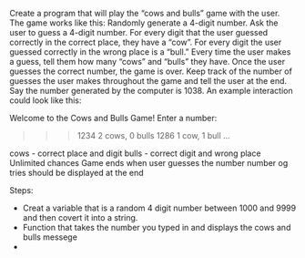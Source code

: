 Create a program that will play the “cows and bulls” game with the user. The game works like this:
Randomly generate a 4-digit number. Ask the user to guess a 4-digit number. For every digit that the user guessed correctly in the correct place, they have a “cow”. For every digit the user guessed correctly in the wrong place is a “bull.” Every time the user makes a guess, tell them how many “cows” and “bulls” they have. Once the user guesses the correct number, the game is over. Keep track of the number of guesses the user makes throughout the game and tell the user at the end. 
Say the number generated by the computer is 1038. An example interaction could look like this: 

Welcome to the Cows and Bulls Game! 
Enter a number: 
>>> 1234
2 cows, 0 bulls
>>> 1286
1 cow, 1 bull
...

cows - correct place and digit
bulls - correct digit and wrong place
Unlimited chances
Game ends when user guesses the number 
number og tries should be displayed at the end

Steps:
- Creat a variable that is a random 4 digit number between 1000 and 9999 and then covert it into a string.
- Function that takes the number you typed in and displays the cows and bulls messege
- 